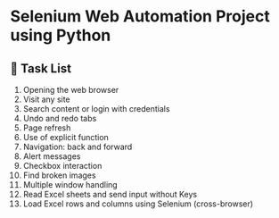 #  Selenium Web Automation Project using Python


## 🧾 Task List

1. Opening the web browser  
2. Visit any site  
3. Search content or login with credentials  
4. Undo and redo tabs  
5. Page refresh  
6. Use of explicit function  
7. Navigation: back and forward  
8. Alert messages  
9. Checkbox interaction  
10. Find broken images  
11. Multiple window handling  
12. Read Excel sheets and send input without Keys  
13. Load Excel rows and columns using Selenium (cross-browser)
